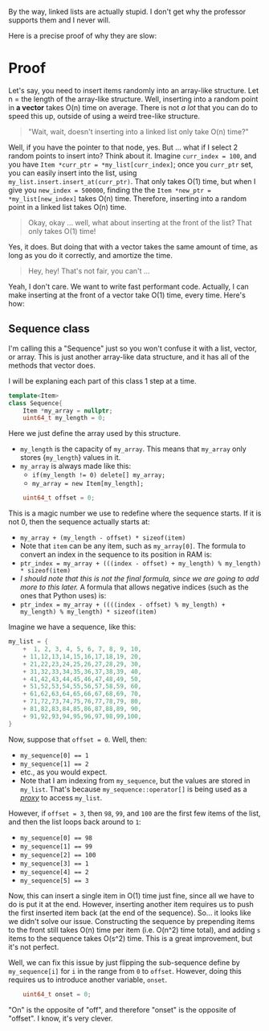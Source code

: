 
By the way, linked lists are actually stupid. I don't get why the professor supports them and I never will.

Here is a precise proof of why they are slow:

# Proof
Let's say, you need to insert items randomly into an array-like structure. Let n = the length of the array-like structure. Well, inserting into a random point in **a vector** takes O(n) time on average. There is not *a lot* that you can do to speed this up, outside of using a weird tree-like structure.

> "Wait, wait, doesn't inserting into a linked list only take O(n) time?"

Well, if you have the pointer to that node, yes. But ... what if I select 2 random points to insert into? Think about it. Imagine `curr_index = 100`, and you have `Item *curr_ptr = *my_list[curr_index]`; once you `curr_ptr` set, you can easily insert into the list, using `my_list.insert.insert_at(curr_ptr)`. That only takes O(1) time, but when I give you `new_index = 500000`, finding the the `Item *new_ptr = *my_list[new_index]` takes O(n) time. Therefore, inserting into a random point in a linked list takes O(n) time.

> Okay, okay ... well, what about inserting at the front of the list? That only takes O(1) time!

Yes, it does. But doing that with a vector takes the same amount of time, as long as you do it correctly, and amortize the time.

> Hey, hey! That's not fair, you can't ...

Yeah, I don't care. We want to write fast performant code. Actually, I can make inserting at the front of a vector take O(1) time, every time. Here's how:

## Sequence class
I'm calling this a "Sequence" just so you won't confuse it with a list, vector, or array. This is just another array-like data structure, and it has all of the methods that vector does.

I will be explaning each part of this class 1 step at a time.

```cpp
template<Item>
class Sequence{
    Item *my_array = nullptr;
    uint64_t my_length = 0;
```

Here we just define the array used by this structure.
* `my_length` is the capacity of `my_array`. This means that `my_array` only stores {`my_length`} values in it.
* `my_array` is always made like this:
    * `if(my_length != 0) delete[] my_array;`
    * `my_array = new Item[my_length];`

```cpp
    uint64_t offset = 0;
```

This is a magic number we use to redefine where the sequence starts. If it is not 0, then the sequence actually starts at:
* `my_array + (my_length - offset) * sizeof(item)`
* Note that `item` can be any item, such as `my_array[0]`.
The formula to convert an index in the sequence to its position in RAM is:
* `ptr_index = my_array + (((index - offset) + my_length) % my_length) * sizeof(item)`
* *I should note that this is not the final formula, since we are going to add more to this later.*
A formula that allows negative indices (such as the ones that Python uses) is:
* `ptr_index = my_array + ((((index - offset) % my_length) + my_length) % my_length) * sizeof(item)`

Imagine we have a sequence, like this:
```c
my_list = {
    +  1, 2, 3, 4, 5, 6, 7, 8, 9, 10,
    + 11,12,13,14,15,16,17,18,19, 20,
    + 21,22,23,24,25,26,27,28,29, 30,
    + 31,32,33,34,35,36,37,38,39, 40,
    + 41,42,43,44,45,46,47,48,49, 50,
    + 51,52,53,54,55,56,57,58,59, 60,
    + 61,62,63,64,65,66,67,68,69, 70,
    + 71,72,73,74,75,76,77,78,79, 80,
    + 81,82,83,84,85,86,87,88,89, 90,
    + 91,92,93,94,95,96,97,98,99,100,
}
```

Now, suppose that `offset = 0`. Well, then:
* `my_sequence[0] == 1`
* `my_sequence[1] == 2`
* etc., as you would expect.
* Note that I am indexing from `my_sequence`, but the values are stored in `my_list`. That's because `my_sequence::operator[]` is being used as a *[proxy](https://en.wikipedia.org/wiki/Proxy_pattern)* to access `my_list`.

However, if `offset = 3`, then `98`, `99`, and `100` are the first few items of the list, and then the list loops back around to `1`:
* `my_sequence[0] == 98`
* `my_sequence[1] == 99`
* `my_sequence[2] == 100`
* `my_sequence[3] == 1`
* `my_sequence[4] == 2`
* `my_sequence[5] == 3`

Now, this can insert a single item in O(1) time just fine, since all we have to do is put it at the end. However, inserting another item requires us to push the first inserted item back (at the end of the sequence). So... it looks like we didn't solve our issue. Constructing the sequence by prepending items to the front still takes O(n) time per item (i.e. O(n^2) time total), and adding `s` items to the sequence takes O(s^2) time. This is a great improvement, but it's not perfect.

Well, we can fix this issue by just flipping the sub-sequence define by `my_sequence[i]` for `i` in the range from `0` to `offset`. However, doing this requires us to introduce another variable, `onset`.

```cpp
    uint64_t onset = 0;
```

"On" is the opposite of "off", and therefore "onset" is the opposite of "offset". I know, it's very clever.
